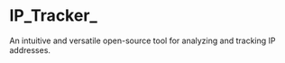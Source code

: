 # IP_Tracker_
 An intuitive and versatile open-source tool for analyzing and tracking IP addresses.
